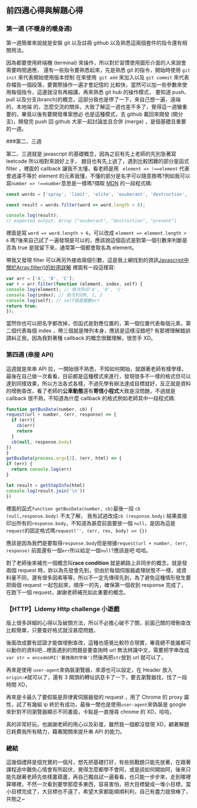 ## 前四週心得與解題心得

### 第一週 (不暖身的暖身週)

  第一週簡單來說就是安裝 git 以及註冊 github 以及熟悉這兩個套件的指令還有相關用法。

因為都要使用終端機 (terminal) 來操作，所以對於習慣使用圖形介面的人來說會需要時間適應，
還有一些指令要熟悉起來，先是熟悉 git 的指令，開始時使用 `git init` 來代表開始使用版本控制
在來使用` git add` 來加入以及 `git commit` 來代表存檔告一個段落，要實際操作一遍才會記憶的
比較快，當然可以加一些參數來使用每個指令，這邊就沒有再細講，再來熟悉 git hub 的操作模式，
要知道 push、pull 以及分支(branch)的概念，這部分我也是停了一下，來自己想一遍，遠端的，本地端
的，怎麼交流的關係，大致了解這一週也差不多了，覺得這一週蠻重要的，畢竟以後有要開發專案想必
也是這種模式，去 github 載回來開發 (開分支)，開發完 push 回 github 大家一起討論並且合併 (merge)
，是個基礎且重要的一週。

###第二、三週

  第二、三週就是 javascript 的基礎概念，因為之前有先上老師的先別急著寫 leetcode 所以相對來說好上手，
題目也有先上過了，遇到比較困難的部分是函式 filter ，裡面的 callback 讓我不太懂，看老師是用 ` element => !==element` 代表會過濾不等於 element 的元素我懂，不懂的部分是名字可以隨意換嗎?例如我可以寫`number => !==number`意思是一樣嗎?擷取 [MDN](https://developer.mozilla.org/zh-TW/docs/Web/JavaScript/Reference/Global_Objects/Array/filter) 的一段程式碼:
```js 
const words = ['spray', 'limit', 'elite', 'exuberant', 'destruction', 'present'];

const result = words.filter(word => word.length > 6);

console.log(result);
// expected output: Array ["exuberant", "destruction", "present"]
```
裡面是寫 `word => word.length > 6`，可以改成 `element => element.length > 6` 嗎?後來自己試了一遍發現是可以的，應該說這個函式是對第一個引數來判斷是否為 true 是就留下來，通常第一個都會取名為 element。

帶我又發現 filter 可以再另外接收兩個引數，這是我上網找到的資訊[Javascript中關於Array.filter()的妙用詳解](https://codertw.com/%E5%89%8D%E7%AB%AF%E9%96%8B%E7%99%BC/251866/)
裡面有一段這樣寫:
``` js
var arr = ['A', 'B', 'C'];
var r = arr.filter(function (element, index, self) {
console.log(element); // 依次列印'A', 'B', 'C'
console.log(index); // 依次列印0, 1, 2
console.log(self); // self就是變數arr
return true;
});
```
當然你也可以把名字都改掉，但函式是對應位置的，第一個位置代表每個元素，第二個代表每個 index ，帶三個就是陣列本身，應該是這樣沒錯吧? 有那裡理解錯誤請糾正我，因為我對著種 callback 的概念很難理解，很苦手 XD。

### 第四週 (串接 API)

  這週就是來串 API 拉，一開始很不熟悉，不知如何開始，就跟著老師有樣學樣，最後在自己做一次看看，目前都是這種模式來進行，發現很多不一樣的格式但可以達到同樣效果，所以方法各式各樣，不過先學有辦法達成目標就好，反正就是資料的增刪查改，看了老師的**公車動態**還有**寄信小程式**大致是沒問題，不過就是 callback 很不熟，不知道為什麼 callback 的格式例如老師其中一段程式碼:
  ``` js
  function getBusData(number, cb) {
  request(url + number, (err, response) => {
    if (err){
      cb(err)
      return
    }
    cb(null, response.body)
  })
}
getBusData(process.argv[2], (err, html) => {
  if (err) {
    return console.log(err)
  }

  let result = getStopInfo(html)
  console.log(result.join('\n'))
})
```
裡面的函式`function getBusData(number, cb)`最後一段 `cb (null,response.body)` 不太了解，
我有試過改成`cb (response.body)` 結果直接印出所有的`response.body`，不知道為甚麼前面要放一個 `null`，是因為這是`request`的固定格式嗎`request('', (err, res, body) => {})`

應該是因為我們是要取得`response.body`但是根據`request(url + number, (err, response)` 前面還有一個`err`所以給定一個`null`?應該是吧 哈哈。

對了老師後來補充一個概念叫**race condition** 就是網路上非同步的概念，就是發兩個 request 時，妳以為先發會先到，但由於每個伺服器處理狀態不一樣，或資料量不同，還有很多因素等等，所以不一定先傳得先到，為了避免這種情形發生要把兩個 request 一起包起來，順序一的先，確保第一個收到 response 完成了，在跑下一個 request，謝謝老師補充如此重要的概念。

### 【HTTP】Lidemy Http challenge 小遊戲
  版上很多詳細的心得以及破關方法，所以不必擔心破不了關，前面己關的增刪查改比較簡單，只要查好格式就沒甚麼問題，
  
  
  後面改成要有認證才能做增刪查改，這種也感覺比較符合現實，畢竟總不能誰都可以動你的資料吧...裡面遇到的問題是要查詢時 url 無法辨識中文，需要把字串改成`var str = encodeURI('要搜尋的字串')`然後再把`str`放到 url 就可以了，
  
  再來是使用 `user-agent`來偽裝瀏覽器，來源也可以設定，在 Header 放入`origin:#`就可以了，還有 3 開頭的轉址訊息卡了一下，要去瀏覽器找，找了一段時間 XD，
  
  再來是卡最久了要假裝是菲律賓伺服器發的 request ，用了 Chrome 的 proxy 屬性，試了有幾組 ip 終於有成功，最後一關也是使用`user-agent`來偽裝是 google 來針對不同瀏覽器顯示不同畫面，卡點是一直搜尋 chrome 的 XD，哈哈，
  
  
  真的非常好玩，也謝謝老師的用心以及彩蛋，雖然我一個都沒發現 XD，顧著解題已耗費我所有精力，藉著闖關來提升串 API 的能力。

### 總結
  這幾個禮拜是個充實的一個月，想先把基礎打好，有些挑戰題只能先放著，在跟著課程途中難免心情會有所起伏，覺得怎麼都學不會阿，或是該如何開始阿，後來只能先跟著老師先依樣畫葫蘆，再自己獨自試一遍看看，也只能一步步來，走到哪裡算哪裡，不然一次看到要學那麼多東西，容易害怕，把大目標變成一堆小目標，當小目標完成了，大目標也不遠了，希望大家都能順順利利，自己有盡力就很棒了，共勉之~
